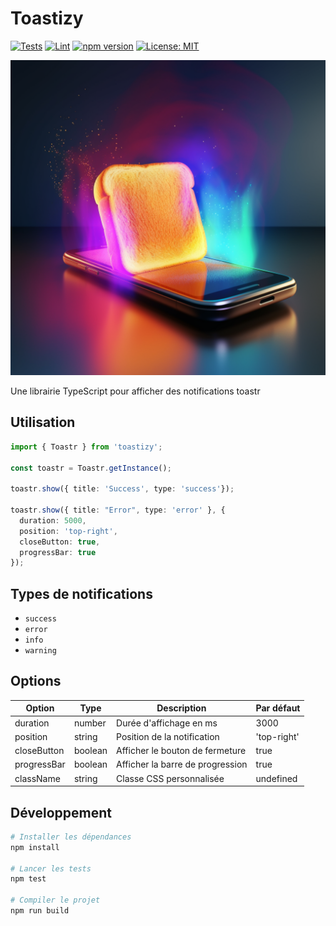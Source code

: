 # Toastizy

[![Tests](https://github.com/theodugautier/toastizy/actions/workflows/tests.yml/badge.svg)](https://github.com/theodugautier/toastizy/actions/workflows/tests.yml)
[![Lint](https://github.com/theodugautier/toastizy/actions/workflows/lint.yml/badge.svg)](https://github.com/theodugautier/toastizy/actions/workflows/lint.yml)
[![npm version](https://img.shields.io/npm/v/toastizy.svg)](https://www.npmjs.com/package/toastizy)
[![License: MIT](https://img.shields.io/badge/License-MIT-yellow.svg)](https://opensource.org/licenses/MIT)

![Toastizy Cover](cover.png)

Une librairie TypeScript pour afficher des notifications toastr

## Utilisation

```typescript
import { Toastr } from 'toastizy';

const toastr = Toastr.getInstance();

toastr.show({ title: 'Success', type: 'success'});

toastr.show({ title: "Error", type: 'error' }, {
  duration: 5000,
  position: 'top-right',
  closeButton: true,
  progressBar: true
});
```

## Types de notifications

- `success`
- `error`
- `info`
- `warning`

## Options

| Option | Type | Description | Par défaut |
|--------|------|-------------|------------|
| duration | number | Durée d'affichage en ms | 3000 |
| position | string | Position de la notification | 'top-right' |
| closeButton | boolean | Afficher le bouton de fermeture | true |
| progressBar | boolean | Afficher la barre de progression | true |
| className | string | Classe CSS personnalisée | undefined |

## Développement

```bash
# Installer les dépendances
npm install

# Lancer les tests
npm test

# Compiler le projet
npm run build
```